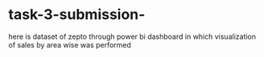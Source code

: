 # task-3-submission-
here is dataset of zepto through power bi dashboard in which visualization of sales by area wise was performed
